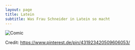 ```yaml
---
layout: page
title: Latein
subtitle: Was Frau Schneider in Latein so macht
---
```



![Comic](https://i.pinimg.com/564x/a3/7a/51/a37a51d97c481741f608362c858b4dfb.jpg)

Credit: https://www.pinterest.de/pin/431923420509606053/
